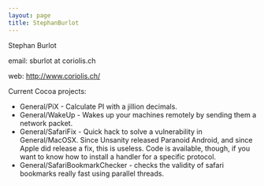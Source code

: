 ```yaml
---
layout: page
title: StephanBurlot
---
```


Stephan Burlot


email: sburlot at coriolis.ch

web: http://www.coriolis.ch/

Current Cocoa projects:


* General/PiX - Calculate PI with a jillion decimals.
* General/WakeUp - Wakes up your machines remotely by sending them a network packet.
* General/SafariFix - Quick hack to solve a vulnerability in General/MacOSX. Since Unsanity released Paranoid Android, and since Apple did release a fix, this is useless. Code is available, though, if you want to know how to install a handler for a specific protocol.
* General/SafariBookmarkChecker - checks the validity of safari bookmarks really fast using parallel threads.
